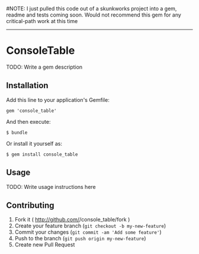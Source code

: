 #NOTE: I just pulled this code out of a skunkworks project into a gem, readme and tests coming soon.  Would not recommend this gem for any critical-path work at this time

---

# ConsoleTable

TODO: Write a gem description

## Installation

Add this line to your application's Gemfile:

    gem 'console_table'

And then execute:

    $ bundle

Or install it yourself as:

    $ gem install console_table

## Usage

TODO: Write usage instructions here

## Contributing

1. Fork it ( http://github.com/<my-github-username>/console_table/fork )
2. Create your feature branch (`git checkout -b my-new-feature`)
3. Commit your changes (`git commit -am 'Add some feature'`)
4. Push to the branch (`git push origin my-new-feature`)
5. Create new Pull Request
